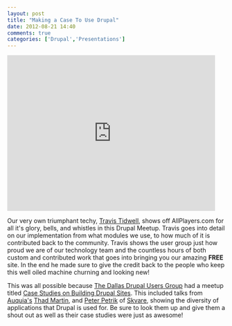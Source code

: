 ```yaml
---
layout: post
title: "Making a Case To Use Drupal"
date: 2012-08-21 14:40
comments: true
categories: ['Drupal','Presentations']
---
```


<iframe width="480" height="360" src="http://www.youtube.com/embed/4YGYdzlYqDw" frameborder="0" allowfullscreen></iframe>

Our very own triumphant techy, [Travis Tidwell](https://twitter.com/softwaregnome), shows off AllPlayers.com for all it's glory, bells, and whistles in this Drupal Meetup. Travis goes into detail on our implementation from what modules we use, to how much of it is contributed back to the community. Travis shows the user group just how proud we are of our technology team and the countless hours of both custom and contributed work that goes into bringing you our amazing **FREE** site. In the end he made sure to give the credit back to the people who keep this well oiled machine churning and looking new!

This was all possible because [The Dallas Drupal Users Group](http://www.meetup.com/dallasdrupal/) had a meetup titled [Case Studies on Building Drupal Sites](http://www.meetup.com/dallasdrupal/events/76754772/). This included talks from [Auquia's](http://www.acquia.com/) [Thad Martin](https://twitter.com/thadm), and [Peter Petrik](https://twitter.com/PeterPetrik) of [Skvare](http://skvare.com/), showing the diversity of applications that Drupal is used for. Be sure to look them up and give them a shout out as well as their case studies were just as awesome!

